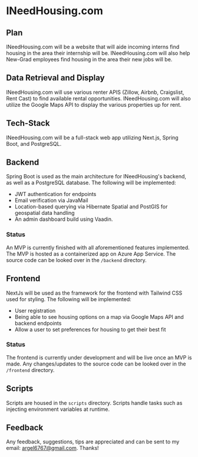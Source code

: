 # INeedHousing.com

## Plan
INeedHousing.com will be a website that will aide incoming interns find housing in the area their internship will be. INeedHousing.com will also help New-Grad employees
find housing in the area their new jobs will be.

## Data Retrieval and Display
INeedHousing.com will use various renter APIS (Zillow, Airbnb, Craigslist, Rent Cast) to find available rental opportunities.
INeedHousing.com will also utilize the Google Maps API to display the various properties up for rent.

## Tech-Stack
INeedHousing.com will be a full-stack web app utilizing Next.js, Spring Boot, and PostgreSQL.

## Backend
Spring Boot is used as the main architecture for INeedHousing's backend, as well as a PostgreSQL database.
The following will be implemented:
- JWT authentication for endpoints
- Email verification via JavaMail
- Location-based querying via Hibernate Spatial and PostGIS for geospatial data handling
- An admin dashboard build using Vaadin.

### Status
An MVP is currently finished with all aforementioned features implemented. The MVP is hosted as a containerized app on Azure App Service. The source code can be looked over in the `/backend` directory.

## Frontend
NextJs will be used as the framework for the frontend with Tailwind CSS used for styling.
The following will be implemented:
- User registration
- Being able to see housing options on a map via Google Maps API and backend endpoints
- Allow a user to set preferences for housing to get their best fit

### Status
The frontend is currently under development and will be live once an MVP is made. Any changes/updates to the source code can be looked over in the `/frontend` directory.

## Scripts
Scripts are housed in the `scripts` directory. Scripts handle tasks such as injecting environment variables at runtime.

## Feedback
Any feedback, suggestions, tips are appreciated and can be sent to my email: [argel6767@gmail.com](mailto:argel6767@gmail.com). Thanks!
